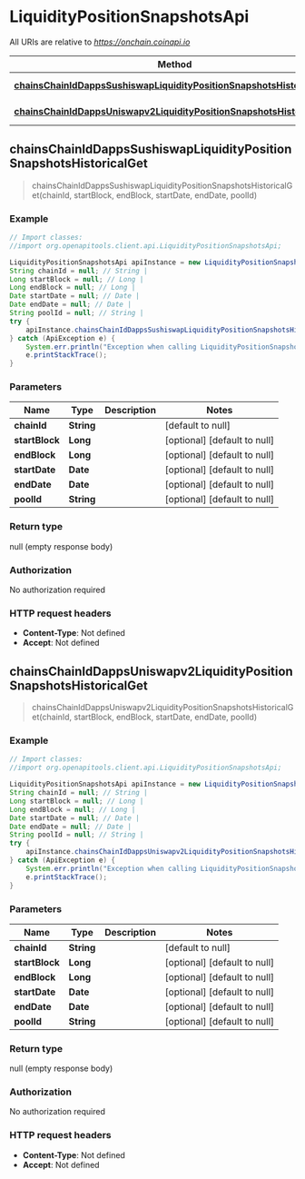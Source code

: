 # LiquidityPositionSnapshotsApi

All URIs are relative to *https://onchain.coinapi.io*

Method | HTTP request | Description
------------- | ------------- | -------------
[**chainsChainIdDappsSushiswapLiquidityPositionSnapshotsHistoricalGet**](LiquidityPositionSnapshotsApi.md#chainsChainIdDappsSushiswapLiquidityPositionSnapshotsHistoricalGet) | **GET** /chains/{chain_id}/dapps/sushiswap/liquidityPositionSnapshots/historical | 
[**chainsChainIdDappsUniswapv2LiquidityPositionSnapshotsHistoricalGet**](LiquidityPositionSnapshotsApi.md#chainsChainIdDappsUniswapv2LiquidityPositionSnapshotsHistoricalGet) | **GET** /chains/{chain_id}/dapps/uniswapv2/liquidityPositionSnapshots/historical | 



## chainsChainIdDappsSushiswapLiquidityPositionSnapshotsHistoricalGet

> chainsChainIdDappsSushiswapLiquidityPositionSnapshotsHistoricalGet(chainId, startBlock, endBlock, startDate, endDate, poolId)



### Example

```java
// Import classes:
//import org.openapitools.client.api.LiquidityPositionSnapshotsApi;

LiquidityPositionSnapshotsApi apiInstance = new LiquidityPositionSnapshotsApi();
String chainId = null; // String | 
Long startBlock = null; // Long | 
Long endBlock = null; // Long | 
Date startDate = null; // Date | 
Date endDate = null; // Date | 
String poolId = null; // String | 
try {
    apiInstance.chainsChainIdDappsSushiswapLiquidityPositionSnapshotsHistoricalGet(chainId, startBlock, endBlock, startDate, endDate, poolId);
} catch (ApiException e) {
    System.err.println("Exception when calling LiquidityPositionSnapshotsApi#chainsChainIdDappsSushiswapLiquidityPositionSnapshotsHistoricalGet");
    e.printStackTrace();
}
```

### Parameters


Name | Type | Description  | Notes
------------- | ------------- | ------------- | -------------
 **chainId** | **String**|  | [default to null]
 **startBlock** | **Long**|  | [optional] [default to null]
 **endBlock** | **Long**|  | [optional] [default to null]
 **startDate** | **Date**|  | [optional] [default to null]
 **endDate** | **Date**|  | [optional] [default to null]
 **poolId** | **String**|  | [optional] [default to null]

### Return type

null (empty response body)

### Authorization

No authorization required

### HTTP request headers

- **Content-Type**: Not defined
- **Accept**: Not defined


## chainsChainIdDappsUniswapv2LiquidityPositionSnapshotsHistoricalGet

> chainsChainIdDappsUniswapv2LiquidityPositionSnapshotsHistoricalGet(chainId, startBlock, endBlock, startDate, endDate, poolId)



### Example

```java
// Import classes:
//import org.openapitools.client.api.LiquidityPositionSnapshotsApi;

LiquidityPositionSnapshotsApi apiInstance = new LiquidityPositionSnapshotsApi();
String chainId = null; // String | 
Long startBlock = null; // Long | 
Long endBlock = null; // Long | 
Date startDate = null; // Date | 
Date endDate = null; // Date | 
String poolId = null; // String | 
try {
    apiInstance.chainsChainIdDappsUniswapv2LiquidityPositionSnapshotsHistoricalGet(chainId, startBlock, endBlock, startDate, endDate, poolId);
} catch (ApiException e) {
    System.err.println("Exception when calling LiquidityPositionSnapshotsApi#chainsChainIdDappsUniswapv2LiquidityPositionSnapshotsHistoricalGet");
    e.printStackTrace();
}
```

### Parameters


Name | Type | Description  | Notes
------------- | ------------- | ------------- | -------------
 **chainId** | **String**|  | [default to null]
 **startBlock** | **Long**|  | [optional] [default to null]
 **endBlock** | **Long**|  | [optional] [default to null]
 **startDate** | **Date**|  | [optional] [default to null]
 **endDate** | **Date**|  | [optional] [default to null]
 **poolId** | **String**|  | [optional] [default to null]

### Return type

null (empty response body)

### Authorization

No authorization required

### HTTP request headers

- **Content-Type**: Not defined
- **Accept**: Not defined


